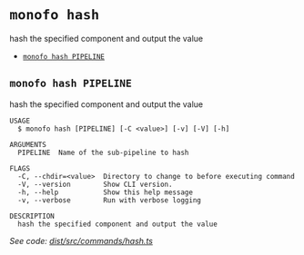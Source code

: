 `monofo hash`
=============

hash the specified component and output the value

* [`monofo hash PIPELINE`](#monofo-hash-pipeline)

## `monofo hash PIPELINE`

hash the specified component and output the value

```
USAGE
  $ monofo hash [PIPELINE] [-C <value>] [-v] [-V] [-h]

ARGUMENTS
  PIPELINE  Name of the sub-pipeline to hash

FLAGS
  -C, --chdir=<value>  Directory to change to before executing command
  -V, --version        Show CLI version.
  -h, --help           Show this help message
  -v, --verbose        Run with verbose logging

DESCRIPTION
  hash the specified component and output the value
```

_See code: [dist/src/commands/hash.ts](https://github.com/vital-software/monofo-buildkite-plugin/blob/v5.0.13/dist/src/commands/hash.ts)_
